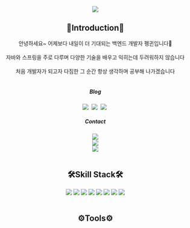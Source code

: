 <div align=center>
    <img src="https://capsule-render.vercel.app/api?type=waving&color=55A1E7&height=220&section=header&text=BackEnd%20Developer%20Penguin🍀&fontSize=55&fontColor=FFFFFF"/>
</div>

<div align=center>
    <h2>🙌Introduction🙌</h2>
    안녕하세요~ 어제보다 내일이 더 기대되는 백엔드 개발자 펭귄입니다🐧<br><br>
    자바와 스프링을 주로 다루며 다양한 기술을 배우고 익히는데 두려워하지 않습니다<br><br>
    처음 개발자가 되고자 다짐한 그 순간 항상 생각하며 공부해 나가겠습니다<br><br>
    <h5>Blog</h5>
    <a href="https://vuddus526.tistory.com/"><img src="https://img.shields.io/badge/Tistory-FFFFFF?style=flat-square&logo=Tistory&logoColor=black"/></a>&nbsp;
    <a href="https://blog.naver.com/vuddus526"><img src="https://img.shields.io/badge/Naver-03C75A?style=flat-square&logo=Naver&logoColor=white"/></a>&nbsp;
    <a href=""><img src="https://img.shields.io/badge/Notion-FFFFFF?style=flat-square&logo=Notion&logoColor=black"/></a>&nbsp;
    <h5>Contact</h5>
    <img src="https://img.shields.io/badge/KakaoTalk_ID : vuddus526-FFCD00?style=flat-square&logo=KakaoTalk&logoColor=black"/><br>
    <img src="https://img.shields.io/badge/Naver_Email : vuddus526@naver.com-03C75A?style=flat-square&logo=Naver&logoColor=white"/><br>
    <img src="https://img.shields.io/badge/Google_Email : vuddus526@gmail.com-EA4335?style=flat-square&logo=Gmail&logoColor=white"/>
</div>
<br>
<div align=center>
    <h2>🛠Skill Stack🛠</h2>
    <img src="https://img.shields.io/badge/Python-13448F?style=flat-square&logo=Python&logoColor=white"/>
    <img src="https://img.shields.io/badge/JAVA-006272?style=flat-square&logo=JAVA&logoColor=white"/>
    <img src="https://img.shields.io/badge/Spring-13C100?style=flat-square&logo=Spring&logoColor=white"/>
    <img src="https://img.shields.io/badge/Spring Boot-6DB33F?style=flat-square&logo=Spring Boot&logoColor=white"/>
    <img src="https://img.shields.io/badge/JavaScript-F7DF1E?style=flat-square&logo=JavaScript&logoColor=white"/>
    <img src="https://img.shields.io/badge/HTML5-C71D23?style=flat-square&logo=HTML5&logoColor=white"/>
    <img src="https://img.shields.io/badge/CSS3-1572B6?style=flat-square&logo=CSS3&logoColor=white"/>
    <img src="https://img.shields.io/badge/Git-F05032?style=flat-square&logo=Git&logoColor=white"/>
    
</div>
<br>
<div align=center>
    <h2>⚙Tools⚙</h2>
</div>

<!--
**vuddus526/vuddus526** is a ✨ _special_ ✨ repository because its `README.md` (this file) appears on your GitHub profile.

Here are some ideas to get you started:

- 🔭 I’m currently working on ...
- 🌱 I’m currently learning ...
- 👯 I’m looking to collaborate on ...
- 🤔 I’m looking for help with ...
- 💬 Ask me about ...
- 📫 How to reach me: ...
- 😄 Pronouns: ...
- ⚡ Fun fact: ...
-->
